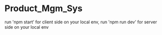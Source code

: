 # Product_Mgm_Sys
run 'npm start' for client side on your local env, run 'npm run dev' for server side on your local env
